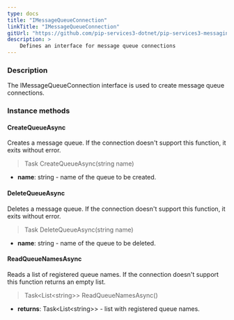 ```yaml
---
type: docs
title: "IMessageQueueConnection"
linkTitle: "IMessageQueueConnection"
gitUrl: "https://github.com/pip-services3-dotnet/pip-services3-messaging-dotnet"
description: >
    Defines an interface for message queue connections
---
```


### Description

The IMessageQueueConnection interface is used to create message queue connections.

### Instance methods

#### CreateQueueAsync
Creates a message queue.
If the connection doesn't support this function, it exits without error.

> Task CreateQueueAsync(string name)

- **name**: string - name of the queue to be created.

#### DeleteQueueAsync
Deletes a message queue.
If the connection doesn't support this function, it exits without error.

> Task DeleteQueueAsync(string name)

- **name**: string - name of the queue to be deleted.

#### ReadQueueNamesAsync
Reads a list of registered queue names. If the connection doesn't support this function returns an empty list.

> Task\<List\<string\>\> ReadQueueNamesAsync()

- **returns**: Task\<List\<string\>\> - list with registered queue names.

